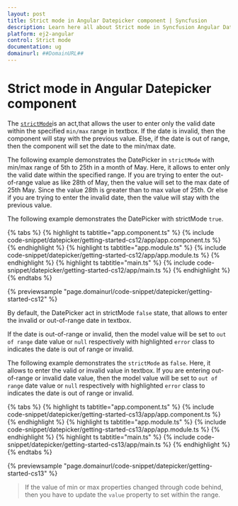 ```yaml
---
layout: post
title: Strict mode in Angular Datepicker component | Syncfusion
description: Learn here all about Strict mode in Syncfusion Angular Datepicker component of Syncfusion Essential JS 2 and more.
platform: ej2-angular
control: Strict mode 
documentation: ug
domainurl: ##DomainURL##
---
```


# Strict mode in Angular Datepicker component

The [`strictMode`](https://ej2.syncfusion.com/angular/documentation/api/datepicker#strictmode)is an act,that allows the
user to enter only the valid date within the specified `min/max` range in textbox.
If the date is invalid, then the component will stay with the previous value.
Else, if the date is out of range, then the component will set the date to the min/max date.

The following example demonstrates the DatePicker in `strictMode` with min/max range of 5th to 25th in a month of May.
Here, it allows to enter only the valid date within the specified range. If you are trying to enter the out-of-range value as like 28th of May,
then the value will set to the max date of 25th May. Since the value 28th is greater than to max value of 25th.
Or else if you are trying to enter the invalid date, then the value will stay with the previous value.

The following example demonstrates the DatePicker with strictMode `true`.

{% tabs %}
{% highlight ts tabtitle="app.component.ts" %}
{% include code-snippet/datepicker/getting-started-cs12/app/app.component.ts %}
{% endhighlight %}
{% highlight ts tabtitle="app.module.ts" %}
{% include code-snippet/datepicker/getting-started-cs12/app/app.module.ts %}
{% endhighlight %}
{% highlight ts tabtitle="main.ts" %}
{% include code-snippet/datepicker/getting-started-cs12/app/main.ts %}
{% endhighlight %}
{% endtabs %}
  
{% previewsample "page.domainurl/code-snippet/datepicker/getting-started-cs12" %}

By default, the DatePicker act in strictMode `false` state, that allows to enter the invalid or out-of-range date in textbox.

If the date is out-of-range or invalid, then the model value will be set to `out of range` date
value or `null` respectively with highlighted  `error` class to indicates the date is out of range or invalid.

The following example demonstrates the `strictMode` as `false`. Here, it allows to enter the
valid or invalid value in textbox.
If you are entering out-of-range or invalid date value, then the model value will be set to
`out of range` date value or `null` respectively with highlighted  `error` class to indicates
the date is out of range or invalid.

{% tabs %}
{% highlight ts tabtitle="app.component.ts" %}
{% include code-snippet/datepicker/getting-started-cs13/app/app.component.ts %}
{% endhighlight %}
{% highlight ts tabtitle="app.module.ts" %}
{% include code-snippet/datepicker/getting-started-cs13/app/app.module.ts %}
{% endhighlight %}
{% highlight ts tabtitle="main.ts" %}
{% include code-snippet/datepicker/getting-started-cs13/app/main.ts %}
{% endhighlight %}
{% endtabs %}
  
{% previewsample "page.domainurl/code-snippet/datepicker/getting-started-cs13" %}

> If the value of min or max properties changed through code behind, then you have to update the `value` property to set within the range.